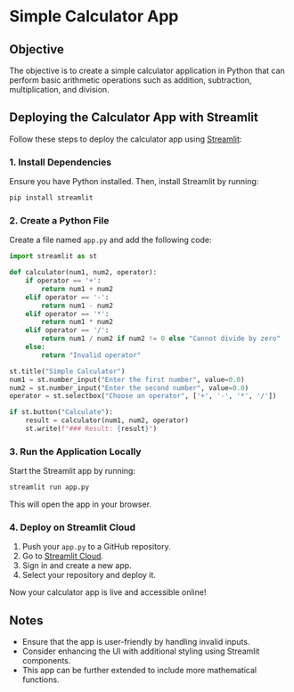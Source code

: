
# Simple Calculator App

## Objective
The objective is to create a simple calculator application in Python that can perform basic arithmetic operations such as addition, subtraction, multiplication, and division. 

## Deploying the Calculator App with Streamlit
Follow these steps to deploy the calculator app using [Streamlit](https://streamlit.io/):

### 1. Install Dependencies
Ensure you have Python installed. Then, install Streamlit by running:
```bash
pip install streamlit
```

### 2. Create a Python File
Create a file named `app.py` and add the following code:
```python
import streamlit as st

def calculator(num1, num2, operator):
    if operator == '+':
        return num1 + num2
    elif operator == '-':
        return num1 - num2
    elif operator == '*':
        return num1 * num2
    elif operator == '/':
        return num1 / num2 if num2 != 0 else "Cannot divide by zero"
    else:
        return "Invalid operator"

st.title("Simple Calculator")
num1 = st.number_input("Enter the first number", value=0.0)
num2 = st.number_input("Enter the second number", value=0.0)
operator = st.selectbox("Choose an operator", ['+', '-', '*', '/'])

if st.button("Calculate"):
    result = calculator(num1, num2, operator)
    st.write(f"### Result: {result}")
```

### 3. Run the Application Locally
Start the Streamlit app by running:
```bash
streamlit run app.py
```
This will open the app in your browser.

### 4. Deploy on Streamlit Cloud
1. Push your `app.py` to a GitHub repository.
2. Go to [Streamlit Cloud](https://share.streamlit.io/).
3. Sign in and create a new app.
4. Select your repository and deploy it.

Now your calculator app is live and accessible online!

## Notes
- Ensure that the app is user-friendly by handling invalid inputs.
- Consider enhancing the UI with additional styling using Streamlit components.
- This app can be further extended to include more mathematical functions.


